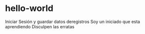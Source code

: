 # hello-world
Iniciar Sesión y guardar datos deregistros
Soy un iniciado que esta aprendiendo
Disculpen las erratas

